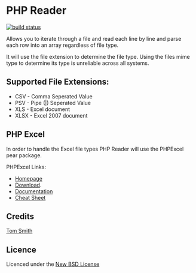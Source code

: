# PHP Reader

[![build status](https://secure.travis-ci.org/IamSmith/PHPReader.png)](http://travis-ci.org/IamSmith/PHPReader)

Allows you to iterate through a file and read each line by line and parse each row into an array regardless of file type.

It will use the file extension to determine the file type. Using the files mime type to determine its type is unreliable across all systems.

## Supported File Extensions:

* CSV - Comma Seperated Value
* PSV - Pipe (|) Seperated Value
* XLS - Excel document
* XLSX - Excel 2007 document

## PHP Excel

In order to handle the Excel file types PHP Reader will use the PHPExcel pear package.

PHPExcel Links:

* [Homepage](http://phpexcel.codeplex.com/)
* [Download](http://phpexcel.codeplex.com/releases/view/45412).
* [Documentation](http://phpexcel.codeplex.com/releases/view/45412)
* [Cheat Sheet](http://blog.clock.co.uk/2011/04/08/phpexcel-cheatsheet/)

## Credits
[Tom Smith](https://github.com/iamsmith/)

## Licence
Licenced under the [New BSD License](http://opensource.org/licenses/bsd-license.php)